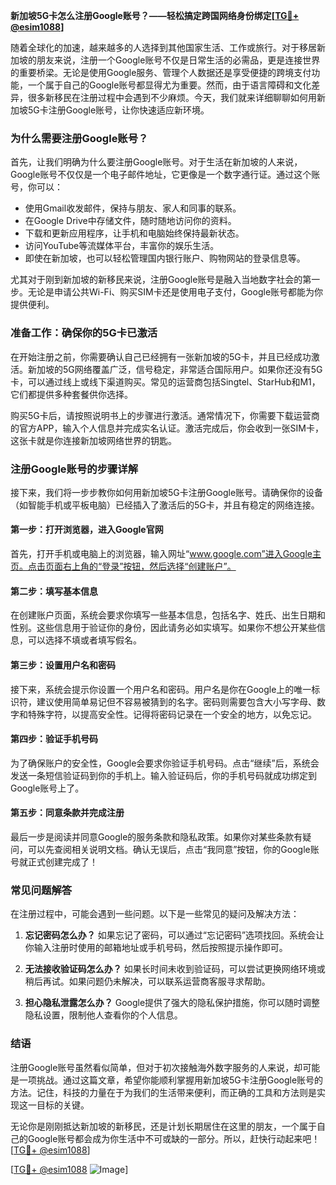 **新加坡5G卡怎么注册Google账号？——轻松搞定跨国网络身份绑定[[TG💪+ @esim1088](https://t.me/s/esim1088)]**

随着全球化的加速，越来越多的人选择到其他国家生活、工作或旅行。对于移居新加坡的朋友来说，注册一个Google账号不仅是日常生活的必需品，更是连接世界的重要桥梁。无论是使用Google服务、管理个人数据还是享受便捷的跨境支付功能，一个属于自己的Google账号都显得尤为重要。然而，由于语言障碍和文化差异，很多新移民在注册过程中会遇到不少麻烦。今天，我们就来详细聊聊如何用新加坡5G卡注册Google账号，让你快速适应新环境。

### **为什么需要注册Google账号？**

首先，让我们明确为什么要注册Google账号。对于生活在新加坡的人来说，Google账号不仅仅是一个电子邮件地址，它更像是一个数字通行证。通过这个账号，你可以：

- 使用Gmail收发邮件，保持与朋友、家人和同事的联系。
- 在Google Drive中存储文件，随时随地访问你的资料。
- 下载和更新应用程序，让手机和电脑始终保持最新状态。
- 访问YouTube等流媒体平台，丰富你的娱乐生活。
- 即使在新加坡，也可以轻松管理国内银行账户、购物网站的登录信息等。

尤其对于刚到新加坡的新移民来说，注册Google账号是融入当地数字社会的第一步。无论是申请公共Wi-Fi、购买SIM卡还是使用电子支付，Google账号都能为你提供便利。

### **准备工作：确保你的5G卡已激活**

在开始注册之前，你需要确认自己已经拥有一张新加坡的5G卡，并且已经成功激活。新加坡的5G网络覆盖广泛，信号稳定，非常适合国际用户。如果你还没有5G卡，可以通过线上或线下渠道购买。常见的运营商包括Singtel、StarHub和M1，它们都提供多种套餐供你选择。

购买5G卡后，请按照说明书上的步骤进行激活。通常情况下，你需要下载运营商的官方APP，输入个人信息并完成实名认证。激活完成后，你会收到一张SIM卡，这张卡就是你连接新加坡网络世界的钥匙。

### **注册Google账号的步骤详解**

接下来，我们将一步步教你如何用新加坡5G卡注册Google账号。请确保你的设备（如智能手机或平板电脑）已经插入了激活后的5G卡，并且有稳定的网络连接。

#### **第一步：打开浏览器，进入Google官网**

首先，打开手机或电脑上的浏览器，输入网址“www.google.com”进入Google主页。点击页面右上角的“登录”按钮，然后选择“创建账户”。

#### **第二步：填写基本信息**

在创建账户页面，系统会要求你填写一些基本信息，包括名字、姓氏、出生日期和性别。这些信息用于验证你的身份，因此请务必如实填写。如果你不想公开某些信息，可以选择不填或者填写假名。

#### **第三步：设置用户名和密码**

接下来，系统会提示你设置一个用户名和密码。用户名是你在Google上的唯一标识符，建议使用简单易记但不容易被猜到的名字。密码则需要包含大小写字母、数字和特殊字符，以提高安全性。记得将密码记录在一个安全的地方，以免忘记。

#### **第四步：验证手机号码**

为了确保账户的安全性，Google会要求你验证手机号码。点击“继续”后，系统会发送一条短信验证码到你的手机上。输入验证码后，你的手机号码就成功绑定到Google账号上了。

#### **第五步：同意条款并完成注册**

最后一步是阅读并同意Google的服务条款和隐私政策。如果你对某些条款有疑问，可以先查阅相关说明文档。确认无误后，点击“我同意”按钮，你的Google账号就正式创建完成了！

### **常见问题解答**

在注册过程中，可能会遇到一些问题。以下是一些常见的疑问及解决方法：

1. **忘记密码怎么办？**
   如果忘记了密码，可以通过“忘记密码”选项找回。系统会让你输入注册时使用的邮箱地址或手机号码，然后按照提示操作即可。

2. **无法接收验证码怎么办？**
   如果长时间未收到验证码，可以尝试更换网络环境或稍后再试。如果问题仍未解决，可以联系运营商客服寻求帮助。

3. **担心隐私泄露怎么办？**
   Google提供了强大的隐私保护措施，你可以随时调整隐私设置，限制他人查看你的个人信息。

### **结语**

注册Google账号虽然看似简单，但对于初次接触海外数字服务的人来说，却可能是一项挑战。通过这篇文章，希望你能顺利掌握用新加坡5G卡注册Google账号的方法。记住，科技的力量在于为我们的生活带来便利，而正确的工具和方法则是实现这一目标的关键。

无论你是刚刚抵达新加坡的新移民，还是计划长期居住在这里的朋友，一个属于自己的Google账号都会成为你生活中不可或缺的一部分。所以，赶快行动起来吧！[[TG💪+ @esim1088](https://t.me/s/esim1088)]

[[TG💪+ @esim1088](https://t.me/s/esim1088) ![Image](https://i.postimg.cc/4NQfJmqS/Snipaste-2025-05-13-00-14-12.png)]